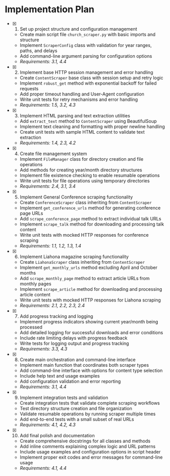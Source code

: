 # Implementation Plan

- [x] 1. Set up project structure and configuration management
  - Create main script file `church_scraper.py` with basic imports and structure
  - Implement `ScraperConfig` class with validation for year ranges, paths, and delays
  - Add command-line argument parsing for configuration options
  - _Requirements: 3.1, 4.4_

- [x] 2. Implement base HTTP session management and error handling
  - Create `ContentScraper` base class with session setup and retry logic
  - Implement `robust_get` method with exponential backoff for failed requests
  - Add proper timeout handling and User-Agent configuration
  - Write unit tests for retry mechanisms and error handling
  - _Requirements: 1.5, 3.2, 4.3_

- [x] 3. Implement HTML parsing and text extraction utilities
  - Add `extract_text` method to `ContentScraper` using BeautifulSoup
  - Implement text cleaning and formatting with proper newline handling
  - Create unit tests with sample HTML content to validate text extraction
  - _Requirements: 1.4, 2.3, 4.2_

- [x] 4. Create file management system
  - Implement `FileManager` class for directory creation and file operations
  - Add methods for creating year/month directory structures
  - Implement file existence checking to enable resumable operations
  - Write unit tests for file operations using temporary directories
  - _Requirements: 2.4, 3.1, 3.4_

- [x] 5. Implement General Conference scraping functionality
  - Create `ConferenceScraper` class inheriting from `ContentScraper`
  - Implement `get_conference_urls` method for generating conference page URLs
  - Add `scrape_conference_page` method to extract individual talk URLs
  - Implement `scrape_talk` method for downloading and processing talk content
  - Write unit tests with mocked HTTP responses for conference scraping
  - _Requirements: 1.1, 1.2, 1.3, 1.4_

- [x] 6. Implement Liahona magazine scraping functionality
  - Create `LiahonaScraper` class inheriting from `ContentScraper`
  - Implement `get_monthly_urls` method excluding April and October months
  - Add `scrape_monthly_page` method to extract article URLs from monthly pages
  - Implement `scrape_article` method for downloading and processing article content
  - Write unit tests with mocked HTTP responses for Liahona scraping
  - _Requirements: 2.1, 2.2, 2.3, 2.4_

- [x] 7. Add progress tracking and logging
  - Implement progress indicators showing current year/month being processed
  - Add detailed logging for successful downloads and error conditions
  - Include rate limiting delays with progress feedback
  - Write tests for logging output and progress tracking
  - _Requirements: 3.3, 4.3_

- [x] 8. Create main orchestration and command-line interface
  - Implement main function that coordinates both scraper types
  - Add command-line interface with options for content type selection
  - Include help text and usage examples
  - Add configuration validation and error reporting
  - _Requirements: 3.1, 4.4_

- [x] 9. Implement integration tests and validation
  - Create integration tests that validate complete scraping workflows
  - Test directory structure creation and file organization
  - Validate resumable operations by running scraper multiple times
  - Add end-to-end tests with a small subset of real URLs
  - _Requirements: 4.1, 4.2, 4.3_

- [x] 10. Add final polish and documentation
  - Create comprehensive docstrings for all classes and methods
  - Add inline comments explaining complex logic and URL patterns
  - Include usage examples and configuration options in script header
  - Implement proper exit codes and error messages for command-line usage
  - _Requirements: 4.1, 4.4_